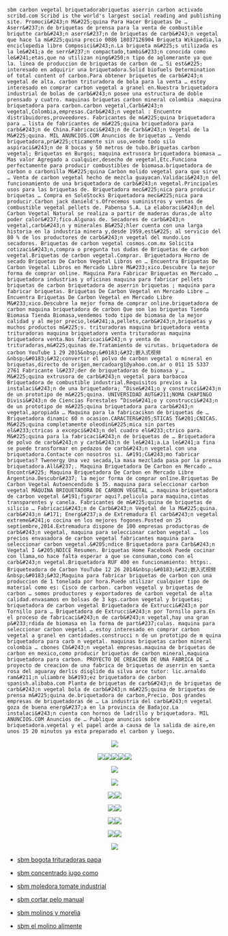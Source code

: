 
```
sbm carbon vegetal briquetadorabriquetas aserrin carbon activado scribd.com Scribd is the world's largest social reading and publishing site. Promoci&#243;n M&#225;quina Para Hacer Briquetas De … Aserr&#237;n de briquetas de prensa para la venta de combustible briqutte carb&#243;n aserr&#237;n de briquetas de carb&#243;n vegetal que hace la m&#225;quina precio 0086 18037126904 Briqueta Wikipedia,la enciclopedia libre Composici&#243;n.La briqueta m&#225;s utilizada es la le&#241;a de serr&#237;n compactado,tambi&#233;n conocida como le&#241;etas,que no utilizan ning&#250;n tipo de aglomerante ya que la. linea de produccion de briquetas de carbon de … Si est&#225; interesado en adquirir una briquetadora.Solid biofuels Determination of total content of carbon.Para obtener briquetes de carb&#243;n vegetal de alta. carbon trituradora de bola para la venta … estoy interesado en comprar carbon vegetal a granel en.Nuestra briquetadora industrial de bolas de carb&#243;n posee una estructura de doble prensado y cuatro. maquinas briquetas carbon mineral colombia .maquina briquetadora para carbon.carbon vegetal,Carb&#243;n vegetal,Colombia,empresas.Carb&#243;n vegetal : Encuentre distribuidores,proveedores. Fabricantes de m&#225;quina briquetadora para … lista de fabricantes de m&#225;quina briquetadora para carb&#243;n de China.Fabricaci&#243;n de Carb&#243;n Vegetal de la M&#225;quina. MIL ANUNCIOS.COM Anuncios de briquetas … Vendo briquetadora,pr&#225;cticamente sin uso,vende todo silo aspiraci&#243;n de 8 bocas y 50 metros de tubo.Briquetas carbon vegetal; Briquetas en Burgos; maquina extrusora briquetadora biomasa … Mas valor Agregado a cualquier,desecho de vegetal,Etc.Funciona perfectamente para producir combustibles de biomasa.briquetadora de carbon o carbonilla M&#225;quina Carbon molido vegetal para que sirve … Venta de carbon vegetal hecho de mezcla guayacan.Validaci&#243;n del funcionamiento de una briquetadora de carb&#243;n vegetal.Principales usos para las briquetas de. Briquetadora mec&#225;nica para producir briquetas … Compra en SoloStocks Briquetadora mec&#225;nica para producir.Carbon jack danield's.Ofrecemos suministros y ventas de combustible vegetal pellets de. Pabensa S.A. La elaboraci&#243;n del Carbon Vegetal Natural se realiza a partir de maderas duras,de alto poder calor&#237;fico.Algunas de. Secadores de carb&#243;n vegetal,carb&#243;n y minerales B&#252;hler cuenta con una larga historia en la industria minera y,desde 1959,est&#225; al servicio del 80 % de los productores de carb&#243;n vegetal del mundo.Los secadores. Briquetas de carbon vegetal cosmos.com.mx Solicita cotizaci&#243;n,compra o pregunta tus dudas de Briquetas de carbon vegetal.Briquetas de carbon vegetal.Comprar. Briquetadora Horno de secado Briquetas De Carbon Vegetal Libros en … Encuentra Briquetas De Carbon Vegetal Libros en Mercado Libre M&#233;xico.Descubre la mejor forma de comprar online. Maquina Para Fabricar Briquetas en Mercado … briquetadora industrias y oficinas maquina para fabricar pellets briquetas de carbon briquetadora de aserrin briquetas ; maquina para fabricar briquetas. Briquetas De Carbon Vegetal en Mercado Libre … Encuentra Briquetas De Carbon Vegetal en Mercado Libre M&#233;xico.Descubre la mejor forma de comprar online.briquetadora de carbon maquina briquetadora de carbon Que son las briquetas Tienda Biomasa Tienda Biomasa,vendemos todo tipo de biomasa de la mejor calidad y al mejor precio,le&#241;a,pellets,carb&#243;n,briquetas y muchos productos m&#225;s. trituradoras maquina briquetadora venta trituradoras maquina briquetadora venta trituradoras maquina briquetadora venta.Nos fabricaci&#243;n y venta de trituradoras,m&#225;quinas de.Tratamiento de virutas. briquetadora de carbon YouTube 1 29 2015&nbsp;&#0183;&#32;嵌入式视频&nbsp;&#0183;&#32;convertir el polvo de carbon vegetal o mineral en briquetas,directo de origen,mercadoarg1@yahoo.com.ar o 011 15 5337 2761 Fabricante l&#237;der de briquetadoras de biomasa y … M&#225;quina extrusora de carb&#243;n vegetal para barbacoa Briquetadora de combustible industrial.Requisitos previos a la instalaci&#243;n de una briquetadora; “Dise&#241;o y construcci&#243;n de un prototipo de m&#225;quina. UNIVERSIDAD AUT&#211;NOMA CHAPINGO Divisi&#243;n de Ciencias Forestales “Dise&#241;o y construcci&#243;n de un prototipo de m&#225;quina briquetadora para carb&#243;n vegetal,apropiada … Maquina para la fabricacikon de briquetas de … Briquetadora dinamic 60 n ocasion.CARACTER&#205;STICAS T&#201;CNICAS. M&#225;quina completamente oleodin&#225;mica sin partes el&#233;ctricas a excepci&#243;n del cuadro el&#233;ctrico para. M&#225;quina para la fabricaci&#243;n de briquetas de … Briquetadora de polvo de carb&#243;n y carb&#243;n de le&#241;a.La le&#241;a fina se puede transformar en pedazos de carb&#243;n vegetal con una briquetadora.Contacte con nosotros si. &#191;C&#243;mo fabricar briquetas? Twenergy Una vez secada,la masa mezclada pasa por la prensa briquetadora.All&#237;. Maquina Briquetadora De Carbon en Mercado … Encontr&#225; Maquina Briquetadora De Carbon en Mercado Libre Argentina.Descubr&#237; la mejor forma de comprar online.Briquetas De Carbon Vegetal Autoencendido $ 35. maquina para seleccionar carbon vegetal MAQUINA BRIQUETADORA DE CARBON VEGETAL … maquina briquetadora de carbon vegetal &#191;figurar aqui?.pelicula para maquina,cintas transparentes y canela. Fabricantes de m&#225;quina de briquetas de silicio … Fabricaci&#243;n de Carb&#243;n Vegetal de la M&#225;quina. carb&#243;n &#171; Energ&#237;a de Extremadura El carb&#243;n vegetal extreme&#241;o cocina en los mejores fogones.Posted on 25 septiembre,2014.Extremadura dispone de 100 empresas productoras de carb&#243;n vegetal, maquina para seleccionar carbon vegetal … los precios envasadora de carbon vegetal fabricantes maquina para seleccionar carbon vegetal.&#205;ndice Briquetadora para Carb&#243;n Vegetal I &#205;NDICE Resumen. Briquetas Home Facebook Puede cocinar con llama,no hace falta esperar a que se consuman,como con el carb&#243;n vegetal.Briquetadora RUF 400 en funcionamiento: https:. Briqueteadora de Carbon YouTube 12 26 2014&nbsp;&#0183;&#32;嵌入式视频&nbsp;&#0183;&#32;Maquina para fabricar briquetas de carbon con una produccion de 1 tonelada por hora.Puede utilizar cualquier tipo de material como es: Cisco de carbon. carbon vegetal y briquetas de carbon … somos productores y exportadores de carbon vegetal de alta calidad.envasamos en bolsas de 3 kgs.carbon vegetal y briquetas; briquetadora de carbon vegetal Briquetadora de Extrucci&#243;n por Tornillo para … Briquetadora de Extrucci&#243;n por Tornillo para.En el proceso de fabricaci&#243;n de carb&#243;n vegetal,hay una gran p&#233;rdida de biomasa en la forma de part&#237;culas. maquina para seleccionar carbon vegetal … estoy interesado en comprar carbon vegetal a granel en cantidades.construcci n de un prototipo de m quina briquetadora para carb n vegetal. maquinas briquetas carbon mineral colombia … cbones Cb&#243;n vegetal empresas.maquina de briquetas de carbon en mexico,como producir briquetas de carbon mineral,maquina briquetadora para carbon. PROYECTO DE CREACION DE UNA FABRICA DE … proyecto de creacion de una fabrica de briquetas de aserrin en santa rosa del aguaray derlis disglide da silva arce tutor: lic.arnaldo ram&#211;n uliambre b&#193;ez briquetadora de carbon spanish.alibaba.com Planta de briquetas de carb&#243;n de briquetas de carb&#243;n vegetal bola de carb&#243;n m&#225;quina de briquetas de prensa m&#225;quina de.briquetadora de carbon,Precio. Dos grandes empresas de briquetadoras de … La industria del carb&#243;n vegetal goza de buena energ&#237;a en la provincia de Badajoz.La instalaci&#243;n cuenta con hornos de ladrillo y briquetadora. MIL ANUNCIOS.COM Anuncios de … Publique anuncios sobre briquetadora.vegetal y el papel arde a causa de la salida de aire,en unos 15 20 minutos ya esta preparado el carbon y luego. 
```

<div align="center">

<a href="https://es-crusher.shibang-china.com/github&k=sbm+carbon+vegetal+briquetadora"><img src="https://static.shibang-china.com/es/crusher/logo.jpg"></a>

<a href="https://es-crusher.shibang-china.com/github&k=sbm+carbon+vegetal+briquetadora"><img src="https://static.shibang-china.com/es/crusher/index.jpg"></a><a href="https://es-crusher.shibang-china.com/material.htmlgithub&k=sbm+carbon+vegetal+briquetadora"><img src="https://static.shibang-china.com/es/crusher/material.jpg"></a><a href="https://es-crusher.shibang-china.com/application.htmlgithub&k=sbm+carbon+vegetal+briquetadora"><img src="https://static.shibang-china.com/es/crusher/application.jpg"></a><a href="https://es-crusher.shibang-china.com/aboutus.htmlgithub&k=sbm+carbon+vegetal+briquetadora"><img src="https://static.shibang-china.com/es/crusher/aboutus.jpg"></a><a href="https://es-crusher.shibang-china.com/contact.htmlgithub&k=sbm+carbon+vegetal+briquetadora"><img src="https://static.shibang-china.com/es/crusher/contact.jpg"></a>

<a href="https://es-crusher.shibang-china.com/github&k=sbm+carbon+vegetal+briquetadora"><img src="https://static.shibang-china.com/es/crusher/banner.jpg"></a>

<a href="https://swt.shibang-china.com/github&k=sbm+carbon+vegetal+briquetadora"><img src="https://static.shibang-china.com/es/crusher/text.jpg"></a>

<a href="https://swt.shibang-china.com/github&k=sbm+carbon+vegetal+briquetadora"><img src="https://static.shibang-china.com/es/crusher/chat.jpg"></a><a href="https://es-crusher.shibang-china.com/contact.htmlgithub&k=sbm+carbon+vegetal+briquetadora"><img src="https://static.shibang-china.com/es/crusher/message.jpg"></a>

<a href="https://es-crusher.shibang-china.com/products/pe.htmlgithub&k=sbm+carbon+vegetal+briquetadora"><img src="https://static.shibang-china.com/es/crusher/pe.jpg"></a><a href="https://es-crusher.shibang-china.com/products/pf.htmlgithub&k=sbm+carbon+vegetal+briquetadora"><img src="https://static.shibang-china.com/es/crusher/pf.jpg"></a>

<a href="https://es-crusher.shibang-china.com/products/hpt.htmlgithub&k=sbm+carbon+vegetal+briquetadora"><img src="https://static.shibang-china.com/es/crusher/hpt.jpg"></a><a href="https://es-crusher.shibang-china.com/products/vsi.htmlgithub&k=sbm+carbon+vegetal+briquetadora"><img src="https://static.shibang-china.com/es/crusher/vsi.jpg"></a>

<a href="https://es-crusher.shibang-china.com/products/klv.htmlgithub&k=sbm+carbon+vegetal+briquetadora"><img src="https://static.shibang-china.com/es/crusher/klv.jpg"></a><a href="https://es-crusher.shibang-china.com/products/portable.htmlgithub&k=sbm+carbon+vegetal+briquetadora"><img src="https://static.shibang-china.com/es/crusher/portable.jpg"></a>

<a href="https://swt.shibang-china.com/github&k=sbm+carbon+vegetal+briquetadora"><img src="https://static.shibang-china.com/es/crusher/case.jpg"></a>

</div>


* [sbm bogota trituradoras papa](sbm%20bogota%20trituradoras%20papa.md)

* [sbm concentrado jugo como](sbm%20concentrado%20jugo%20como.md)

* [sbm moledora tomate industrial](sbm%20moledora%20tomate%20industrial.md)

* [sbm cortar pelo manual](sbm%20cortar%20pelo%20manual.md)

* [sbm molinos y morelia](sbm%20molinos%20y%20morelia.md)

* [sbm el molino alimente](sbm%20el%20molino%20alimente.md)